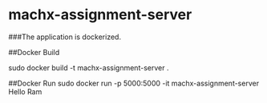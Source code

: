 # machx-assignment-server

###The application is dockerized.

##Docker Build

sudo docker build -t machx-assignment-server .

##Docker Run
sudo docker run -p 5000:5000 -it machx-assignment-server Hello Ram